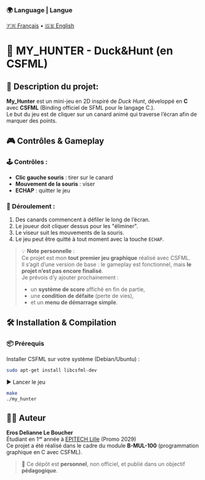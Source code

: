 ### 🌍 Language | Langue  
[🇫🇷 Français](./README.md) • [🇬🇧 English](./README.en.md)  

# 🦆 MY_HUNTER - Duck&Hunt (en CSFML)

## 🎯 Description du projet:

**My_Hunter** est un mini-jeu en 2D inspiré de *Duck Hunt*, développé en **C** avec **CSFML** (Binding officiel de SFML pour le langage C.).  
Le but du jeu est de cliquer sur un canard animé qui traverse l’écran afin de marquer des points.


## 🎮 Contrôles & Gameplay

### 🕹️ Contrôles :

- **Clic gauche souris** : tirer sur le canard
- **Mouvement de la souris** : viser
- **ECHAP** : quitter le jeu

### 🔄 Déroulement :

1. Des canards commencent à défiler le long de l’écran.
2. Le joueur doit cliquer dessus pour les "éliminer".
3. Le viseur suit les mouvements de la souris.
4. Le jeu peut être quitté à tout moment avec la touche `ECHAP`.

> 💡 **Note personnelle** :  
> Ce projet est mon **tout premier jeu graphique** réalisé avec CSFML.  
> Il s’agit d’une version de base : le gameplay est fonctionnel, mais **le projet n’est pas encore finalisé**.  
> Je prévois d’y ajouter prochainement :
> - un **système de score** affiché en fin de partie,  
> - une **condition de défaite** (perte de vies),  
> - et un **menu de démarrage simple**.

## 🛠️ Installation & Compilation

### 📦 Prérequis

Installer CSFML sur votre système (Debian/Ubuntu) :

```bash
sudo apt-get install libcsfml-dev
```
▶️ Lancer le jeu
```bash
make
./my_hunter
```
## 👨‍💻 Auteur

**Eros Delianne Le Boucher**  
Étudiant en 1ʳᵉ année à [EPITECH Lille](https://www.epitech.eu/) (Promo 2029)  
Ce projet a été réalisé dans le cadre du module **B-MUL-100** (programmation graphique en C avec CSFML).  

> 📌 Ce dépôt est **personnel**, non officiel, et publié dans un objectif **pédagogique**. 
